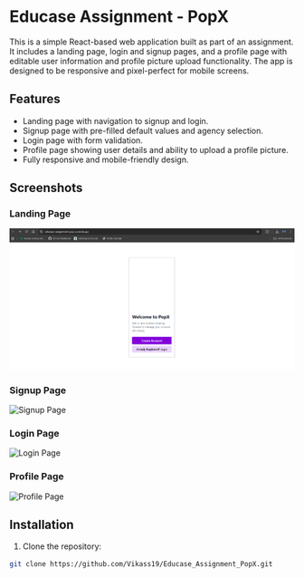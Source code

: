 # Educase Assignment - PopX

This is a simple React-based web application built as part of an assignment. It includes a landing page, login and signup pages, and a profile page with editable user information and profile picture upload functionality. The app is designed to be responsive and pixel-perfect for mobile screens.

## Features

- Landing page with navigation to signup and login.
- Signup page with pre-filled default values and agency selection.
- Login page with form validation.
- Profile page showing user details and ability to upload a profile picture.
- Fully responsive and mobile-friendly design.

## Screenshots

### Landing Page
![Landing Page](./src/assets/images/landing-page.png)

### Signup Page
![Signup Page](./src/assets/images/signup-page.png)

### Login Page
![Login Page](./src/assets/images/login-page.png)

### Profile Page
![Profile Page](./src/assets/images/profile-page.png)

## Installation

1. Clone the repository:
```bash
git clone https://github.com/Vikass19/Educase_Assignment_PopX.git
